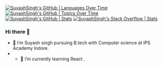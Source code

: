 
[![SuyashSingh's GitHub | Languages Over Time](https://stats.quine.sh/SuyashSingh/languages-over-time?theme=light)](https://quine.sh)
[![SuyashSingh's GitHub | Topics Over Time](https://stats.quine.sh/SuyashSingh/topics-over-time?theme=dark)](https://quine.sh)
[![SuyashSingh's GitHub | Stats](https://stats.quine.sh/SuyashSingh/github?theme=light)](https://quine.sh)
[![SuyashSingh's Stack Overflow | Stats](https://stats.quine.sh/SuyashSingh/stack-overflow?theme=dark)](https://quine.sh)

### Hi there 👋

- 🔭 I’m Suyash singh pursuing B.tech with Computer science at IPS Academy Indore.
- - 🌱 I’m currently learning React .
<!--
**SuyashSingh01/suyashsingh01** is a ✨ _special_ ✨ repository because its `README.md` (this file) appears on your GitHub profile.
Here are some ideas to get you started:



- 👯 I’m looking to collaborate on ...
- 🤔 I’m looking for help with ...
- 💬 Ask me about ...
- 📫 How to reach me: ...
- 😄 Pronouns: ...
- ⚡ Fun fact: ...
-->
